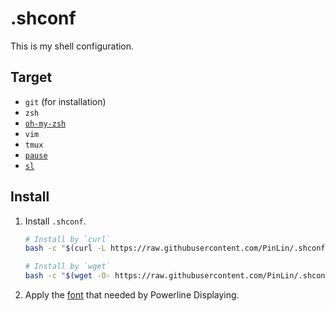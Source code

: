 # .shconf

This is my shell configuration.

## Target

+ `git` (for installation)
+ `zsh`
+ [`oh-my-zsh`](http://ohmyz.sh)
+ `vim`
+ `tmux`
+ [`pause`](https://github.com/PinLin/pause)
+ [`sl`](https://github.com/mtoyoda/sl)

## Install

1. Install `.shconf`.

    ```sh
    # Install by `curl`
    bash -c "$(curl -L https://raw.githubusercontent.com/PinLin/.shconf/master/install.sh)"
    
    # Install by `wget`
    bash -c "$(wget -O- https://raw.githubusercontent.com/PinLin/.shconf/master/install.sh)"
    ```

2. Apply the [font](https://github.com/PinLin/.shconf/tree/master/font) that needed by Powerline Displaying.

